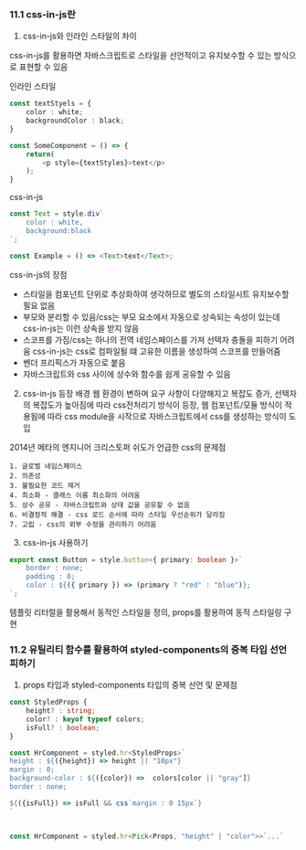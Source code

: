 ### 11.1 css-in-js란

1. css-in-js와 인라인 스타일의 차이

css-in-js를 활용하면 자바스크립트로 스타일을 선언적이고
유지보수할 수 있는 방식으로 표현할 수 있음

인라인 스타일

```ts
const textStyels = {
    color : white;
    backgroundColor : black;
}

const SomeComponent = () => {
    return(
        <p style={textStyles}>text</p>
    );
}
```

css-in-js

```ts
const Text = style.div`
    color : white,
    background:black
`;

const Example = () => <Text>text</Text>;
```

css-in-js의 장점

- 스타일을 컴포넌트 단위로 추상화하여 생각하므로 별도의 스타일시트 유지보수할 필요 없음
- 부모와 분리할 수 있음/css는 부모 요소에서 자동으로 상속되는 속성이 있는데 css-in-js는 이런 상속을 받지 않음
- 스코프를 가짐/css는 하나의 전역 네임스페이스를 가져 선택자 충돌을 피하기 어려움 css-in-js는 css로 컴파일될 떄 고유한 이름을 생성하여 스코프를 만들어줌
- 벤더 프리픽스가 자동으로 붙음
- 자바스크립트와 css 사이에 상수와 함수를 쉽게 공유할 수 있음

2. css-in-js 등장 배경
   웹 환경이 변하며 요구 사항이 다양해지고 복잡도 증가, 선택자의 복잡도가 높아짐에 따라 css전처리기 방식이
   등장, 웹 컴포넌트/모듈 방식이 적용됨에 따라 css module을 시작으로 자바스크립트에서 css를 생성하는 방식이 도입

2014년 메타의 엔지니어 크리스토퍼 쉬도가 언급한 css의 문제점

    1. 글로벌 네임스페이스
    2. 의존성
    3. 불필요한 코드 제거
    4. 최소화 - 클래스 이름 최소화의 어려움
    5. 상수 공유 - 자바스크립트와 상태 값을 공유할 수 없음
    6. 비결정적 해결 - css 로드 순서에 따라 스타일 우선순위가 달라짐
    7. 고립 - css의 외부 수정을 관리하기 어려움

3. css-in-js 사용하기

```ts
export const Button = style.button<{ primary: boolean }>`
    border : none;
    padding : 0;
    color : ${({ primary }) => (primary ? "red" : "blue")};
`;
```

템플릿 리터럴을 활용해서 동적인 스타일을 정의, props를 활용하여 동적 스타일링 구현

### 11.2 유틸리티 함수를 활용하여 styled-components의 중복 타입 선언 피하기

1. props 타입과 styled-components 타입의 중복 선언 및 문제점

```ts
const StyledProps {
    height? : string;
    color? : keyof typeof colors;
    isFull? : boolean;
}

const HrComponent = styled.hr<StyledProps>`
height : ${({height}) => height || "10px"}
margin : 0;
background-color : ${({color}) =>  colors[color || "gray"]}
border : none;

${({isFull}) => isFull && css`margin : 0 15px`}
`


const HrComponent = styled.hr<Pick<Props, "height" | "color">>`...`
```
